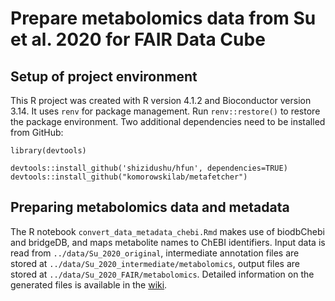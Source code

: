 # Prepare metabolomics data from Su et al. 2020 for FAIR Data Cube

## Setup of project environment

This R project was created with R version 4.1.2 and Bioconductor version 3.14. It uses `renv` for package management. Run `renv::restore()` to restore the package environment. Two additional dependencies need to be installed from GitHub:

```
library(devtools)

devtools::install_github('shizidushu/hfun', dependencies=TRUE)
devtools::install_github("komorowskilab/metafetcher")
```

## Preparing metabolomics data and metadata

The R notebook `convert_data_metadata_chebi.Rmd` makes use of biodbChebi and bridgeDB, and maps metabolite names to ChEBI identifiers. Input data is read from `../data/Su_2020_original`, intermediate annotation files are stored at `../data/Su_2020_intermediate/metabolomics`, output files are stored at `../data/Su_2020_FAIR/metabolomics`. Detailed information on the generated files is available in the [wiki](https://github.com/Xomics/TWOCdemonstrator/wiki).


